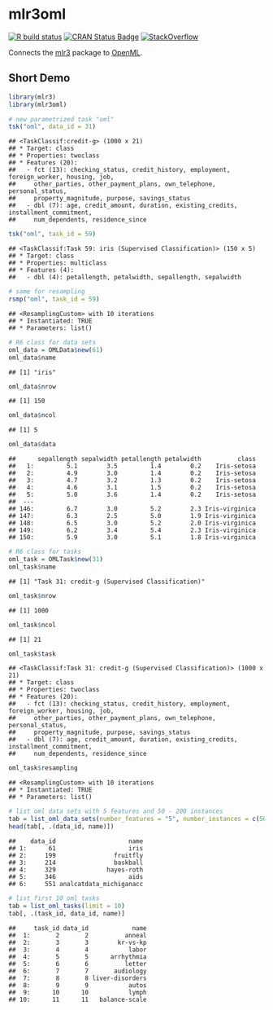 
# mlr3oml

[![R build
status](https://github.com/mlr-org/mlr3oml/workflows/R-CMD-check/badge.svg)](https://github.com/mlr-org/mlr3oml/actions)
[![CRAN Status
Badge](https://www.r-pkg.org/badges/version-ago/mlr3oml)](https://cran.r-project.org/package=mlr3oml)
[![StackOverflow](https://img.shields.io/badge/stackoverflow-mlr3-orange.svg)](https://stackoverflow.com/questions/tagged/mlr3)

Connects the [mlr3](https://mlr3.mlr-org.com/) package to
[OpenML](https://openml.org).

## Short Demo

``` r
library(mlr3)
library(mlr3oml)

# new parametrized task "oml"
tsk("oml", data_id = 31)
```

    ## <TaskClassif:credit-g> (1000 x 21)
    ## * Target: class
    ## * Properties: twoclass
    ## * Features (20):
    ##   - fct (13): checking_status, credit_history, employment, foreign_worker, housing, job,
    ##     other_parties, other_payment_plans, own_telephone, personal_status,
    ##     property_magnitude, purpose, savings_status
    ##   - dbl (7): age, credit_amount, duration, existing_credits, installment_commitment,
    ##     num_dependents, residence_since

``` r
tsk("oml", task_id = 59)
```

    ## <TaskClassif:Task 59: iris (Supervised Classification)> (150 x 5)
    ## * Target: class
    ## * Properties: multiclass
    ## * Features (4):
    ##   - dbl (4): petallength, petalwidth, sepallength, sepalwidth

``` r
# same for resampling
rsmp("oml", task_id = 59)
```

    ## <ResamplingCustom> with 10 iterations
    ## * Instantiated: TRUE
    ## * Parameters: list()

``` r
# R6 class for data sets
oml_data = OMLData$new(61)
oml_data$name
```

    ## [1] "iris"

``` r
oml_data$nrow
```

    ## [1] 150

``` r
oml_data$ncol
```

    ## [1] 5

``` r
oml_data$data
```

    ##      sepallength sepalwidth petallength petalwidth          class
    ##   1:         5.1        3.5         1.4        0.2    Iris-setosa
    ##   2:         4.9        3.0         1.4        0.2    Iris-setosa
    ##   3:         4.7        3.2         1.3        0.2    Iris-setosa
    ##   4:         4.6        3.1         1.5        0.2    Iris-setosa
    ##   5:         5.0        3.6         1.4        0.2    Iris-setosa
    ##  ---                                                             
    ## 146:         6.7        3.0         5.2        2.3 Iris-virginica
    ## 147:         6.3        2.5         5.0        1.9 Iris-virginica
    ## 148:         6.5        3.0         5.2        2.0 Iris-virginica
    ## 149:         6.2        3.4         5.4        2.3 Iris-virginica
    ## 150:         5.9        3.0         5.1        1.8 Iris-virginica

``` r
# R6 class for tasks
oml_task = OMLTask$new(31)
oml_task$name
```

    ## [1] "Task 31: credit-g (Supervised Classification)"

``` r
oml_task$nrow
```

    ## [1] 1000

``` r
oml_task$ncol
```

    ## [1] 21

``` r
oml_task$task
```

    ## <TaskClassif:Task 31: credit-g (Supervised Classification)> (1000 x 21)
    ## * Target: class
    ## * Properties: twoclass
    ## * Features (20):
    ##   - fct (13): checking_status, credit_history, employment, foreign_worker, housing, job,
    ##     other_parties, other_payment_plans, own_telephone, personal_status,
    ##     property_magnitude, purpose, savings_status
    ##   - dbl (7): age, credit_amount, duration, existing_credits, installment_commitment,
    ##     num_dependents, residence_since

``` r
oml_task$resampling
```

    ## <ResamplingCustom> with 10 iterations
    ## * Instantiated: TRUE
    ## * Parameters: list()

``` r
# list oml data sets with 5 features and 50 - 200 instances
tab = list_oml_data_sets(number_features = "5", number_instances = c(50, 200))
head(tab[, .(data_id, name)])
```

    ##    data_id                    name
    ## 1:      61                    iris
    ## 2:     199                fruitfly
    ## 3:     214                baskball
    ## 4:     329              hayes-roth
    ## 5:     346                    aids
    ## 6:     551 analcatdata_michiganacc

``` r
# list first 10 oml tasks
tab = list_oml_tasks(limit = 10)
tab[, .(task_id, data_id, name)]
```

    ##     task_id data_id            name
    ##  1:       2       2          anneal
    ##  2:       3       3        kr-vs-kp
    ##  3:       4       4           labor
    ##  4:       5       5      arrhythmia
    ##  5:       6       6          letter
    ##  6:       7       7       audiology
    ##  7:       8       8 liver-disorders
    ##  8:       9       9           autos
    ##  9:      10      10           lymph
    ## 10:      11      11   balance-scale
